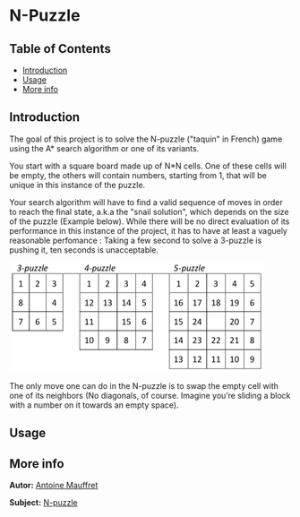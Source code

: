 # N-Puzzle
## Table of Contents
* [Introduction](#introduction)
* [Usage](#usage)
* [More info](#more-info)
  
## Introduction
The goal of this project is to solve the N-puzzle ("taquin" in French) game using the A*
search algorithm or one of its variants.  
  
You start with a square board made up of N\*N cells. One of these cells will be empty,
the others will contain numbers, starting from 1, that will be unique in this instance of
the puzzle.  
  
Your search algorithm will have to find a valid sequence of moves in order to reach the
final state, a.k.a the "snail solution", which depends on the size of the puzzle (Example
below). While there will be no direct evaluation of its performance in this instance of the
project, it has to have at least a vaguely reasonable perfomance : Taking a few second to
solve a 3-puzzle is pushing it, ten seconds is unacceptable.  
  
<img src="./.images/N-puzzle_exemple.png">
  
The only move one can do in the N-puzzle is to swap the empty cell with one of its
neighbors (No diagonals, of course. Imagine you’re sliding a block with a number on it
towards an empty space).  
  
## Usage
## More info
**Autor:** [Antoine Mauffret](https://github.com/AntoineMau)  
  
**Subject:** [N-puzzle](https://cdn.intra.42.fr/pdf/pdf/2024/npuzzle.en.pdf)